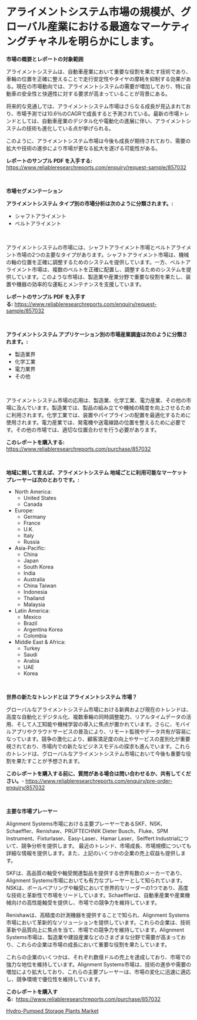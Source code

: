 <p><h1>アライメントシステム市場の規模が、グローバル産業における最適なマーケティングチャネルを明らかにします。</h1></p><p><strong>市場の概要とレポートの対象範囲</strong></p>
<p><p>アライメントシステムは、自動車産業において重要な役割を果たす技術であり、車輪の位置を正確に整えることで走行安定性やタイヤの摩耗を抑制する効果がある。現在の市場動向では、アライメントシステムの需要が増加しており、特に自動車の安全性と快適性に対する要求が高まっていることが背景にある。</p><p>将来的な見通しでは、アライメントシステム市場はさらなる成長が見込まれており、市場予測では10.6％のCAGRで成長すると予測されている。最新の市場トレンドとしては、自動車産業のデジタル化や電動化の進展に伴い、アライメントシステムの技術も進化している点が挙げられる。</p><p>このように、アライメントシステム市場は今後も成長が期待されており、需要の拡大や技術の進歩により市場が更なる拡大を遂げる可能性がある。</p></p>
<p><strong>レポートのサンプル PDF を入手する:</strong> <a href="https://www.reliableresearchreports.com/enquiry/request-sample/857032">https://www.reliableresearchreports.com/enquiry/request-sample/857032</a></p>
<p>&nbsp;</p>
<p><strong>市場セグメンテーション</strong></p>
<p><strong>アライメントシステム タイプ別の市場分析は次のように分類されます。:</strong></p>
<p><ul><li>シャフトアライメント</li><li>ベルトアライメント</li></ul></p>
<p>&nbsp;</p>
<p><p>アライメントシステムの市場には、シャフトアライメント市場とベルトアライメント市場の2つの主要なタイプがあります。シャフトアライメント市場は、機械の軸の位置を正確に調整するためのシステムを提供しています。一方、ベルトアライメント市場は、複数のベルトを正確に配置し、調整するためのシステムを提供しています。このような市場は、製造業や産業分野で重要な役割を果たし、装置や機器の効率的な運転とメンテナンスを支援しています。</p></p>
<p><strong>レポートのサンプル PDF を入手する:</strong>&nbsp;<a href="https://www.reliableresearchreports.com/enquiry/request-sample/857032">https://www.reliableresearchreports.com/enquiry/request-sample/857032</a></p>
<p>&nbsp;</p>
<p><strong> アライメントシステム アプリケーション別の市場産業調査は次のように分類されます。:</strong></p>
<p><ul><li>製造業界</li><li>化学工業</li><li>電力業界</li><li>その他</li></ul></p>
<p>&nbsp;</p>
<p><p>アライメントシステム市場の応用は、製造業、化学工業、電力産業、その他の市場に及んでいます。製造業では、製品の組み立てや機械の精度を向上させるために利用されます。化学工業では、装置やパイプラインの配置を最適化するために使用されます。電力産業では、発電機や送電線路の位置を整えるために必要です。その他の市場では、適切な位置合わせを行う必要があります。</p></p>
<p><strong>このレポートを購入する:</strong>&nbsp; <a href="https://www.reliableresearchreports.com/purchase/857032">https://www.reliableresearchreports.com/purchase/857032</a></p>
<p>&nbsp;</p>
<p><strong>地域に関して言えば、アライメントシステム 地域ごとに利用可能なマーケットプレーヤーは次のとおりです。:</strong></p>
<p><ul>
    <li>
        North America:
        <ul>
            <li>United States</li>
            <li>Canada</li>
        </ul>
    </li>
    <li>
        Europe:
        <ul>
            <li>Germany</li>
            <li>France</li>
            <li>U.K.</li>
            <li>Italy</li>
            <li>Russia</li>
        </ul>
    </li>
    <li>
        Asia-Pacific:
        <ul>
            <li>China</li>
            <li>Japan</li>
            <li>South Korea</li>
            <li>India</li>
            <li>Australia</li>
            <li>China Taiwan</li>
            <li>Indonesia</li>
            <li>Thailand</li>
            <li>Malaysia</li>
        </ul>
    </li>
    <li>
        Latin America:
        <ul>
            <li>Mexico</li>
            <li>Brazil</li>
            <li>Argentina Korea</li>
            <li>Colombia</li>
        </ul>
    </li>
    <li>
        Middle East & Africa:
        <ul>
            <li>Turkey</li>
            <li>Saudi</li>
            <li>Arabia</li>
            <li>UAE</li>
            <li>Korea</li>
        </ul>
    </li>
    </ul></p>
<p>&nbsp;</p>
<p><strong>世界の新たなトレンドとは アライメントシステム 市場？</strong></p>
<p><p>グローバルなアライメントシステム市場における新興および現在のトレンドは、高度な自動化とデジタル化、複数車輪の同時調整能力、リアルタイムデータの活用、そして人工知能や機械学習の導入に焦点が置かれています。さらに、モバイルアプリやクラウドサービスの普及により、リモート監視やデータ共有が容易になっています。競争の激化により、顧客満足度の向上やサービスの差別化が重要視されており、市場内での新たなビジネスモデルの探求も進んでいます。これらのトレンドは、グローバルなアライメントシステム市場において今後も重要な役割を果たすことが予想されます。</p></p>
<p><strong>このレポートを購入する前に、質問がある場合は問い合わせるか、共有してください。</strong>- <a href="https://www.reliableresearchreports.com/enquiry/pre-order-enquiry/857032">https://www.reliableresearchreports.com/enquiry/pre-order-enquiry/857032</a></p>
<p>&nbsp;</p>
<p><strong>主要な市場プレーヤー</strong></p>
<p><p>Alignment Systems市場における主要プレーヤーであるSKF、NSK、Schaeffler、Renishaw、PRÜFTECHNIK Dieter Busch、Fluke、SPM Instrument、Fixturlaser、Easy-Laser、Hamar Laser、Seiffert Industrialについて、競争分析を提供します。 最近のトレンド、市場成長、市場規模についても詳細な情報を提供します。また、上記のいくつかの企業の売上収益も提供します。</p><p>SKFは、高品質の軸受や軸受関連製品を提供する世界有数のメーカーであり、Alignment Systems市場においても有力なプレーヤーとして知られています。NSKは、ボールベアリングや軸受において世界的なリーダーの1つであり、高度な技術と革新性で市場をリードしています。Schaefflerは、自動車産業や産業機械向けの高性能軸受を提供し、市場での競争力を維持しています。</p><p>Renishawは、高精度の計測機器を提供することで知られ、Alignment Systems市場において革新的なソリューションを提供しています。これらの企業は、技術革新や品質向上に焦点を当て、市場での競争力を維持しています。Alignment Systems市場は、製造業や建設産業などのさまざまな分野で需要が高まっており、これらの企業は市場の成長において重要な役割を果たしています。</p><p>これらの企業のいくつかは、それぞれ数億ドルの売上を達成しており、市場での強力な地位を維持しています。Alignment Systems市場は、技術の進歩や需要の増加により拡大しており、これらの主要プレーヤーは、市場の変化に迅速に適応し、競争環境で優位性を維持しています。</p></p>
<p><strong>このレポートを購入する:</strong>&nbsp;&nbsp;<a href="https://www.reliableresearchreports.com/purchase/857032">https://www.reliableresearchreports.com/purchase/857032</a></p>
<p><p><a href="https://github.com/AKSHATREPORTPRIME/Market-Research-Report-List-4/blob/main/hydro-pumped-storage-plants-market.md">Hydro-Pumped Storage Plants Market</a></p></p>